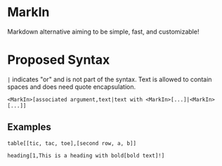 # MarkIn

Markdown alternative aiming to be simple, fast, and customizable!

# Proposed Syntax

`|` indicates "or" and is not part of the syntax. Text is allowed to contain spaces and does need quote encapsulation.

`<MarkIn>[associated argument,text|text with <MarkIn>[...]|<MarkIn>[...]]`

## Examples

```
table[[tic, tac, toe],[second row, a, b]]
```

```
heading[1,This is a heading with bold[bold text]!]
```
